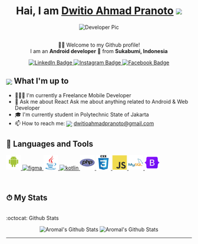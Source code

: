 <div align="center">
    <h1>Hai, I am <a href="https://aromalanil.in" target="_blank">Dwitio Ahmad Pranoto</a> <img
            src="https://media.giphy.com/media/hvRJCLFzcasrR4ia7z/giphy.gif" width="32"></h1>
    <img alt="Developer Pic"
        src="https://i.ibb.co/3MK0KR4/Programmer-PNG-Free-File-Download.png" width="450"/>
    <br/><br/>
    <p>🙏🏻 Welcome to my Github profile!<br />
        I am an <b> Android developer</b> 🚀 from <b>Sukabumi, Indonesia</b>
    </p>
    <div id="header" align="center">
      <div id="badges">
        <a href="https://www.linkedin.com/in/dwitio123/">
          <img src="https://img.shields.io/badge/LinkedIn-blue?style=for-the-badge&logo=linkedin&logoColor=white" alt="LinkedIn Badge"/>
        </a>
        <a href="https://www.instagram.com/dwitioahmad">
          <img src="https://img.shields.io/badge/Instagram-red?style=for-the-badge&logo=instagram&logoColor=white" alt="Instagram Badge"/>
        </a>
        <a href="https://www.facebook.com/dwitio.ahmadpranoto">
          <img src="https://img.shields.io/badge/Facebook-blue?style=for-the-badge&logo=facebook&logoColor=white" alt="Facebook Badge"/>
        </a>
      </div>
  </div>
</div>

<div>
    <div>
        <h2><img align="center"
                src="https://emojis.slackmojis.com/emojis/images/1584726375/8272/blob-cool.gif?1584726375" width="28" />
            What I'm up to</h2>
        <ul>
            <li> 👨🏻‍💻 I'm currently a Freelance Mobile Developer</li>
            <li> 💬 Ask me about React Ask me about anything related to Android & Web Developer</li>
            <li> 🎓 I'm currently student in Polytechnic State of Jakarta </li>
            <li>📫 How to reach me: <img align="center"
                    src="https://emojis.slackmojis.com/emojis/images/1450319444/38/gmail.png?1450319444" width="17" />
                <a href="mailto:dwitioahmadpranoto@gmail.com" target="_blank">dwitioahmadpranoto@gmail.com</a></li>
        </ul>
    </div>
    <div>
        <h2>🧰 Languages and Tools</h2>
        <p align="left">
        <a href="https://developer.android.com" target="_blank" rel="noreferrer"> <img src="https://raw.githubusercontent.com/devicons/devicon/master/icons/android/android-original-wordmark.svg" alt="android" width="40" height="40" /> </a>
          <a href="https://www.figma.com/" target="_blank" rel="noreferrer"> <img src="https://www.vectorlogo.zone/logos/figma/figma-icon.svg" alt="figma" width="40" height="40" /> </a>
          <a href="https://www.java.com/en/" target="_blank" rel="noreferrer"> <img src="https://raw.githubusercontent.com/devicons/devicon/6910f0503efdd315c8f9b858234310c06e04d9c0/icons/java/java-original.svg" alt="java" width="40" height="40" /> </a>
          <a href="https://kotlinlang.org" target="_blank" rel="noreferrer"> <img src="https://www.vectorlogo.zone/logos/kotlinlang/kotlinlang-icon.svg" alt="kotlin" width="40" height="40" /> </a>
          <a href="https://www.php.net" target="_blank" rel="noreferrer"> <img src="https://raw.githubusercontent.com/devicons/devicon/master/icons/php/php-original.svg" alt="php" width="40" height="40" /> </a>
        <a href="https://www.w3schools.com/css/" target="_blank" rel="noreferrer"> <img src="https://raw.githubusercontent.com/devicons/devicon/master/icons/css3/css3-original-wordmark.svg" alt="css3" width="40" height="40" /> </a>
        <a href="https://developer.mozilla.org/en-US/docs/Web/JavaScript" target="_blank" rel="noreferrer">
            <img src="https://raw.githubusercontent.com/devicons/devicon/master/icons/javascript/javascript-original.svg" alt="javascript" width="40" height="40" />
        </a>        
        <a href="https://www.mysql.com/" target="_blank" rel="noreferrer"> <img src="https://raw.githubusercontent.com/devicons/devicon/master/icons/mysql/mysql-original-wordmark.svg" alt="mysql" width="40" height="40" /> </a>  
        <a href="https://getbootstrap.com" target="_blank" rel="noreferrer"> <img src="https://raw.githubusercontent.com/devicons/devicon/6910f0503efdd315c8f9b858234310c06e04d9c0/icons/bootstrap/bootstrap-original.svg" alt="bootstrap" width="40" height="40" /> </a>
</p>
    </div>
    <br />
    <div>
        <h2>⏱ My Stats
        </h2>
    </div>
    <br />
    <div>
                :octocat: Github Stats
            <br />
            <p align="center">
                <img height="160" alt="Aromal's Github Stats"
                    src="https://github-readme-stats.vercel.app/api?username=dwitio123&show_icons=true&hide_border=true&theme=dark&count_private=true" />
                <img alt="Aromal's Github Stats" height="160"
                    src="https://github-readme-stats.vercel.app/api/top-langs/?username=dwitio123&hide=assembly&layout=compact&theme=dark" />
            </p>
    </div>

</div>

<hr />
</br>

